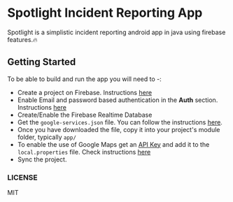 # Spotlight Incident Reporting App

Spotlight is a simplistic incident reporting android app in java using firebase features.🔥

## Getting Started
To be able to build and run the app you will need to -:
- Create a project on Firebase. Instructions [here](https://firebase.google.com/docs/android/setup#create-firebase-project)
- Enable  Email and password based authentication in the **Auth** section. Instructions [here](https://firebase.google.com/docs/auth/android/password-auth#before_you_begin)
- Create/Enable the Firebase Realtime Database
- Get the `google-services.json` file. You can follow the instructions  [here](https://firebase.google.com/docs/android/setup#register-app).
- Once you have downloaded the file, copy it into your project's module folder, typically `app/` 
- To enable the use of Google Maps get an [API Key](https://developers.google.com/maps/documentation/android-sdk/get-api-key) and add it to the `local.properties` file. Check instructions [here](https://developers.google.com/maps/documentation/android-sdk/get-api-key#add_key)
- Sync the project.

### LICENSE

MIT